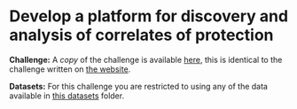 # Develop a platform for discovery and analysis of correlates of protection

**Challenge:** A *copy* of the challenge is available [here](), this is identical to the challenge written on [the website]().

**Datasets:** For this challenge you are restricted to using any of the data available in [this datasets]() folder.
